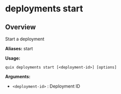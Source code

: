 # deployments start

## Overview

Start a deployment

**Aliases:** start

**Usage:**

```
quix deployments start [<deployment-id>] [options]
```

**Arguments:**

- `<deployment-id>` : Deployment ID

